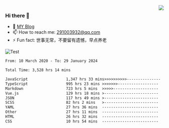 <img align='right' src='https://github-readme-stats.vercel.app/api?username=niaogege&show_icons=true&theme=radical'/>

### Hi there 👋

- 🌱 [MY Blog](https://bythewayer.com/)
- 📫 How to reach me: 291003932@qq.com
- ⚡ Fun fact:  世事无常，不要留有遗憾，早点养老

![Test](https://github-readme-stats.vercel.app/api/top-langs/?username=niaogege&layout=compact)

<!--START_SECTION:waka-->

```txt
From: 10 March 2020 - To: 29 January 2024

Total Time: 3,528 hrs 14 mins

JavaScript                 1,347 hrs 33 mins>>>>>>>>>>---------------   38.19 %
TypeScript                 995 hrs 23 mins >>>>>>>------------------   28.21 %
Markdown                   723 hrs 5 mins  >>>>>--------------------   20.49 %
Vue.js                     129 hrs 18 mins >------------------------   03.66 %
JSON                       117 hrs 49 mins >------------------------   03.34 %
SCSS                       82 hrs 2 mins   >------------------------   02.33 %
YAML                       27 hrs 36 mins  -------------------------   00.78 %
Other                      27 hrs 11 mins  -------------------------   00.77 %
HTML                       26 hrs 32 mins  -------------------------   00.75 %
CSS                        10 hrs 54 mins  -------------------------   00.31 %
```

<!--END_SECTION:waka-->

